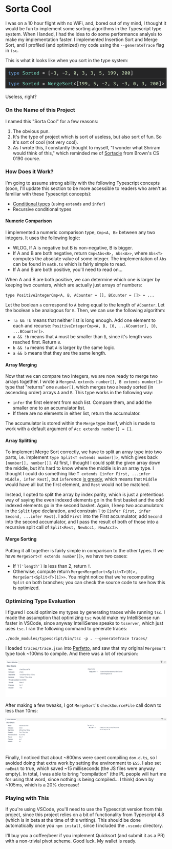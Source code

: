 # Sorta Cool

I was on a 10 hour flight with no WiFi, and, bored out of my mind, I thought it would be fun to implement some sorting algorithms in the Typescript type system. When I landed, I had the idea to do some performance analysis to make my implementation faster. I implemented Insertion Sort and Merge Sort, and I profiled (and optimized) my code using the `--generateTrace` flag in `tsc`.

This is what it looks like when you sort in the type system:

![A MergeSort type which is given a type parameter of an array of 8 integers, and evaluates to a type which is that array but in sorted order](./images/merge_sort.png)

Useless, right?

### On the Name of this Project

I named this "Sorta Cool" for a few reasons:

1. The obvious pun.
2. It's the type of project which is sort of useless, but also sort of fun. So it's sort of cool (not very cool).
3. As I wrote this, I constantly thought to myself, "I wonder what Shriram would think of this," which reminded me of [Sortacle](https://cs.brown.edu/courses/cs019/2019/sortaclesortacle.html) from Brown's CS 0190 course.

### How Does it Work?

I'm going to assume strong ability with the following Typescript concepts (soon, I'll update this section to be more accessible to readers who aren't as familiar with these Typescript concepts):

-   [Conditional types](https://www.typescriptlang.org/docs/handbook/2/conditional-types.html) (using `extends` and `infer`)
-   Recursive conditional types

#### Numeric Comparison

I implemented a numeric comparison type, `Cmp<A, B>` between any two integers. It uses the following logic:

-   WLOG, If A is negative but B is non-negative, B is bigger.
-   If A and B are both negative, return `Cmp<Abs<B>, Abs<A>>`, where `Abs<T>` computes the absolute value of some integer. The implementation of `Abs` can be found in `math.ts` which is fairly simple to read.
-   If A and B are both positive, you'll need to read on...

When A and B are both positive, we can determine which one is larger by keeping two counters, which are actually just arrays of numbers:

`type PositiveIntegerCmp<A, B, ACounter = [], BCounter = []> = ...`

Let the boolean `a` correspond to `A` being equal to the length of `ACounter`. Let the boolean `b` be analogous for `B`. Then, we can use the following algorithm:

-   `!a && !b` means that neither list is long enough. Add one element to each and recurse: `PositiveIntegerCmp<A, B, [0, ...ACounter], [0, ...BCounter]>`.
-   `a && !b` means that `A` must be smaller than `B`, since it's length was reached first. Return `B`.
-   `b && !a` means that `A` is larger by the same logic.
-   `a && b` means that they are the same length.

#### Array Merging

Now that we can compare two integers, we are now ready to merge two arrays together. I wrote a `Merge<A extends number[], B extends number[]>` type that "returns" one `number[]`, which merges two already sorted (in ascending order) arrays `A` and `B`. This type works in the following way:

-   `infer` the first element from each list. Compare them, and add the smaller one to an accumulator list.
-   If there are no elements in either list, return the accumulator.

The accumulator is stored within the `Merge` type itself, which is made to work with a default argument of `Acc extends number[] = []`.

#### Array Splitting

To implement Merge Sort correctly, we have to split an array type into two parts, i.e. implement `type Split<T extends number[]>`, which gives back `[number[], number[]]`. At first, I thought I could split the given array down the middle, but it's hard to know where the middle is in an array type. I thought I could do something like `T extends [infer First, ...infer Middle, infer Rest]`, but `infer`ence [is greedy](https://github.com/microsoft/TypeScript/issues/46124#issuecomment-930388594), which means that `Middle` would have all but the first element, and `Rest` would not be matched.

Instead, I opted to split the array by index parity, which is just a pretentious way of saying the even indexed elements go in the first basket and the odd indexed elements go in the second basket. Again, I keep two accumulators in the `Split` type declaration, and constrain `T` to `[infer First, infer Second, ...infer Rest]`. I add `First` into the First accumulator, add `Second` into the second accumulator, and I pass the result of both of those into a recursive split call of `Split<Rest, NewAcc1, NewAcc2>`.

#### Merge Sorting

Putting it all together is fairly simple in comparison to the other types. If we have `MergeSort<T extends number[]>`, we have two cases:

-   If `T['length']` is less than 2, return `T`.
-   Otherwise, compute return `Merge<MergeSort<Split<T>[0]>, MergeSort<Split<T>[1]>>`. You might notice that we're recomputing `Split` on both branches; you can check the source code to see how this is optimized.

### Optimizing Type Evaluation

I figured I could optimize my types by generating traces while running `tsc`. I made the assumption that optimizing `tsc` would make my IntelliSense run faster in VSCode, since anyway IntelliSense speaks to `tsserver`, which just uses `tsc`. I ran the following command to generate traces:

```
./node_modules/typescript/bin/tsc -p . --generateTrace traces/
```

I loaded `traces/trace.json` into [Perfetto](https://ui.perfetto.dev/), and saw that my original `MergeSort` type took ~100ms to compile. And there was a lot of recursion:

![Screenshot from the Perfetto UI showing that the MergeSort file takes 100ms to evaluate, and has too many recursive calls relating to type inference](./images/slow_mergesort.png)

After making a few tweaks, I got `MergeSort`'s `checkSourceFile` call down to less than 10ms:

![Screenshot from the Perfetto UI showing that the MergeSort file takes 9ms to evaluate](./images/fast_mergesort.png)

Finally, I noticed that about ~800ms were spent compiling `dom.d.ts`, so I avoided doing that extra work by setting the environment to `ES5`. I also set `noEmit` to true, which saved ~15 milliseconds (the JS files were anyway empty). In total, I was able to bring "compilation" (the PL people will hurt me for using that word, since nothing is being compiled... I think) down by ~105ms, which is a 20% decrease!

### Playing with This

If you're using VSCode, you'll need to use the Typescript version from this project, since this project relies on a bit of functionality from Typescript 4.8 (which is in beta at the time of this writing). This should be done automatically once you `npm install`, since I included the `.vscode` directory.

I'll buy you a coffee/beer if you implement Quicksort (and submit it as a PR) with a non-trivial pivot scheme. Good luck. My wallet is ready.
